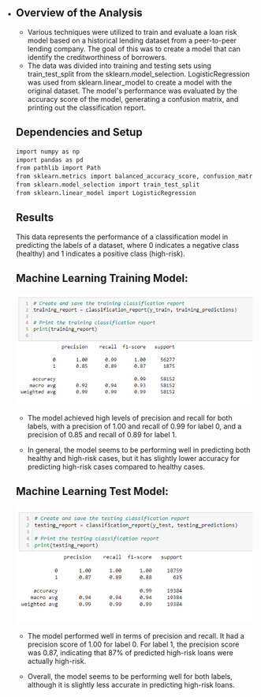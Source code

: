 * ## Overview of the Analysis

  * Various techniques were utilized to train and evaluate a loan risk model based on a historical lending dataset from a peer-to-peer lending company. The goal of this was to create a model that can identify the creditworthiness of borrowers.
  * The data was divided into training and testing sets using train_test_split from the sklearn.model_selection.  LogisticRegression was used from sklearn.linear_model to create a model with the original dataset.  The model's performance was evaluated by the accuracy score of the model, generating a confusion matrix, and printing out the classification report.


  ## Dependencies and Setup

  ```bash
  import numpy as np
  import pandas as pd
  from pathlib import Path
  from sklearn.metrics import balanced_accuracy_score, confusion_matrix, classification_report
  from sklearn.model_selection import train_test_split
  from sklearn.linear_model import LogisticRegression
  ```


  ## Results

  This data represents the performance of a classification model in predicting the labels of a dataset, where 0 indicates a negative class (healthy) and 1 indicates a positive class (high-risk).

  ## Machine Learning Training Model:

    ![App Screenshot](https://raw.githubusercontent.com/gnimeth/credit_risk/main/Output/Screenshot%202023-03-19%20112301.png)
    
    - The model achieved high levels of precision and recall for both labels, with a precision of 1.00 and recall of 0.99 for label 0, and a precision of 0.85 and recall of 0.89 for label 1.
    
    - In general, the model seems to be performing well in predicting both healthy and high-risk cases, but it has slightly lower accuracy for predicting high-risk cases compared to healthy cases.

  ## Machine Learning Test Model:

  ![App Screenshot](https://raw.githubusercontent.com/gnimeth/credit_risk/main/Output/Screenshot%202023-03-19%20112311.png)

    - The model performed well in terms of precision and recall. It had a precision score of 1.00 for label 0. For label 1, the precision score was 0.87, indicating that 87% of predicted high-risk loans were actually high-risk. 
    
    - Overall, the model seems to be performing well for both labels, although it is slightly less accurate in predicting high-risk loans.

